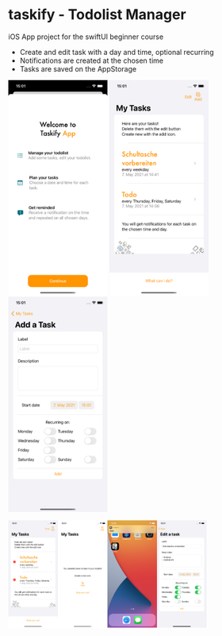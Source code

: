 # taskify - Todolist Manager
iOS App project for the swiftUI beginner course
- Create and edit task with a day and time, optional recurring
- Notifications are created at the chosen time
- Tasks are saved on the AppStorage

<img src="readme-images/welcome-sheet.png" alt="drawing" width="200"/>     <img src="readme-images/list.png" alt="drawing" width="200"/>
<img src="readme-images/task-add.png" alt="drawing" width="200"/>

<img src="readme-images/list-edit-state.png" alt="drawing" width="100"/><img src="readme-images/list-empty-state.png" alt="drawing" width="100"/><img src="readme-images/taskify-notification.png" alt="drawing" width="100"/><img src="readme-images/task-edit.png" alt="drawing" width="100"/>

